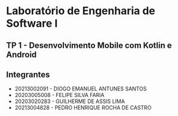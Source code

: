# Laboratório de Engenharia de Software I

## TP 1 - Desenvolvimento Mobile com Kotlin e Android

## Integrantes

- 20213002091 - DIOGO EMANUEL ANTUNES SANTOS
- 20203005008 - FELIPE SILVA FARIA
- 20203020283 - GUILHERME DE ASSIS LIMA
- 20213004828 - PEDRO HENRIQUE ROCHA DE CASTRO
